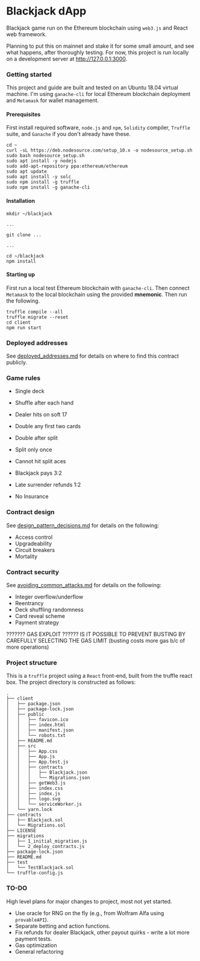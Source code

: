 # Blackjack dApp

Blackjack game run on the Ethereum blockchain using `web3.js` and React web framework.

Planning to put this on mainnet and stake it for some small amount, and see what happens, after thoroughly testing. For now, this project is run locally on a development server at http://127.0.0.1:3000.

### Getting started

This project and guide are built and tested on an Ubuntu 18.04 virtual machine. I'm using `ganache-cli` for local Ethereum blockchain deployment and `Metamask` for wallet management. 

#### Prerequisites

First install required software, `node.js` and `npm`, `Solidity` compiler, `Truffle` suite, and `Ganache` if you don't already have these. 

```
cd ~
curl -sL https://deb.nodesource.com/setup_10.x -o nodesource_setup.sh
sudo bash nodesource_setup.sh
sudo apt install -y nodejs
sudo add-apt-repository ppa:ethereum/ethereum
sudo apt update
sudo apt install -y solc
sudo npm install -g truffle
sudo npm install -g ganache-cli
```

#### Installation

```
mkdir ~/blackjack

...

git clone ...

...

cd ~/blackjack
npm install
```


#### Starting up

First run a local test Ethereum blockchain with `ganache-cli`. Then connect `Metamask` to the local blockchain using the provided **mnemonic**. Then run the following.

```
truffle compile --all
truffle migrate --reset
cd client
npm run start
```

### Deployed addresses

See [deployed_addresses.md](deployed_addresses.md "Deployed addresses") for details on where to find this contract publicly.

### Game rules

- Single deck
- Shuffle after each hand
- Dealer hits on soft 17

- Double any first two cards
- Double after split
- Split only once
- Cannot hit split aces

- Blackjack pays 3:2
- Late surrender refunds 1:2
- No Insurance

### Contract design

See [design_pattern_decisions.md](design_pattern_decisions.md "Design pattern decisions") for details on the following:
- Access control
- Upgradeability 
- Circuit breakers
- Mortality

### Contract security

See [avoiding_common_attacks.md](avoiding_common_attacks.md "Avoiding common attacks") for details on the following:
- Integer overflow/underflow
- Reentrancy
- Deck shuffling randomness 
- Card reveal scheme
- Payment strategy

??????? GAS EXPLOIT ??????
IS IT POSSIBLE TO PREVENT BUSTING BY CAREFULLY SELECTING THE GAS LIMIT (busting costs more gas b/c of more operations)

### Project structure

This is a `truffle` project using a `React` front-end, built from the truffle react box. The project directory is constructed as follows:

```
.
├── client
│   ├── package.json
│   ├── package-lock.json
│   ├── public
│   │   ├── favicon.ico
│   │   ├── index.html
│   │   ├── manifest.json
│   │   └── robots.txt
│   ├── README.md
│   ├── src
│   │   ├── App.css
│   │   ├── App.js
│   │   ├── App.test.js
│   │   ├── contracts
│   │   │   ├── Blackjack.json
│   │   │   └── Migrations.json
│   │   ├── getWeb3.js
│   │   ├── index.css
│   │   ├── index.js
│   │   ├── logo.svg
│   │   └── serviceWorker.js
│   └── yarn.lock
├── contracts
│   ├── Blackjack.sol
│   └── Migrations.sol
├── LICENSE
├── migrations
│   ├── 1_initial_migration.js
│   └── 2_deploy_contracts.js
├── package-lock.json
├── README.md
├── test
│   └── TestBlackjack.sol
└── truffle-config.js

```

### TO-DO

High level plans for major changes to project, most not yet started.

- Use oracle for RNG on the fly (e.g., from Wolfram Alfa using `provableAPI`).
- Separate betting and action functions.
- Fix refunds for dealer Blackjack, other payout quirks - write a lot more payment tests.
- Gas optimization
- General refactoring
